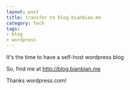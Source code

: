 ```yaml
--- 
layout: post
title: transfer to blog.bianbian.me
category: tech
tags: 
- blog
- wordpress
---
```

It's the time to have a self-host wordpress blog

So, find me at <http://blog.bianbian.me>

Thanks wordpress.com!
